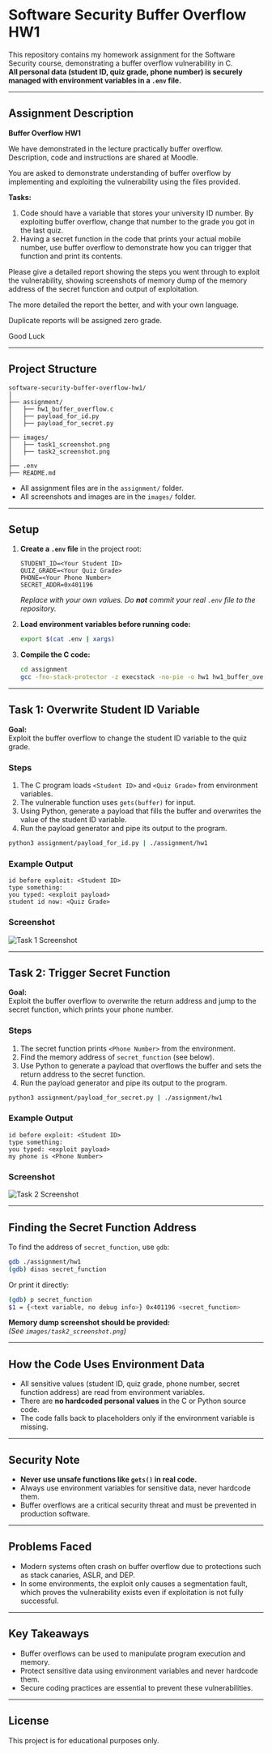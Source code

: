 # Software Security Buffer Overflow HW1

This repository contains my homework assignment for the Software Security course, demonstrating a buffer overflow vulnerability in C.  
**All personal data (student ID, quiz grade, phone number) is securely managed with environment variables in a `.env` file.**

---

## Assignment Description

**Buffer Overflow HW1**

We have demonstrated in the lecture practically buffer overflow.  
Description, code and instructions are shared at Moodle.

You are asked to demonstrate understanding of buffer overflow by implementing and exploiting the vulnerability using the files provided.

**Tasks:**
1. Code should have a variable that stores your university ID number. By exploiting buffer overflow, change that number to the grade you got in the last quiz.
2. Having a secret function in the code that prints your actual mobile number, use buffer overflow to demonstrate how you can trigger that function and print its contents.

Please give a detailed report showing the steps you went through to exploit the vulnerability, showing screenshots of memory dump of the memory address of the secret function and output of exploitation.

The more detailed the report the better, and with your own language.

Duplicate reports will be assigned zero grade.

Good Luck

---

## Project Structure

```
software-security-buffer-overflow-hw1/
│
├── assignment/
│   ├── hw1_buffer_overflow.c
│   ├── payload_for_id.py
│   ├── payload_for_secret.py
│
├── images/
│   ├── task1_screenshot.png
│   ├── task2_screenshot.png
│
├── .env
├── README.md
```

- All assignment files are in the `assignment/` folder.
- All screenshots and images are in the `images/` folder.

---

## Setup

1. **Create a `.env` file** in the project root:
    ```
    STUDENT_ID=<Your Student ID>
    QUIZ_GRADE=<Your Quiz Grade>
    PHONE=<Your Phone Number>
    SECRET_ADDR=0x401196
    ```
   *Replace with your own values. Do **not** commit your real `.env` file to the repository.*

2. **Load environment variables before running code:**
    ```bash
    export $(cat .env | xargs)
    ```

3. **Compile the C code:**
    ```bash
    cd assignment
    gcc -fno-stack-protector -z execstack -no-pie -o hw1 hw1_buffer_overflow.c
    ```

---

## Task 1: Overwrite Student ID Variable

**Goal:**  
Exploit the buffer overflow to change the student ID variable to the quiz grade.

### Steps

1. The C program loads `<Student ID>` and `<Quiz Grade>` from environment variables.
2. The vulnerable function uses `gets(buffer)` for input.
3. Using Python, generate a payload that fills the buffer and overwrites the value of the student ID variable.
4. Run the payload generator and pipe its output to the program.

```bash
python3 assignment/payload_for_id.py | ./assignment/hw1
```

### Example Output

```
id before exploit: <Student ID>
type something:
you typed: <exploit payload>
student id now: <Quiz Grade>
```

### Screenshot

![Task 1 Screenshot](images/task1_screenshot.png)

---

## Task 2: Trigger Secret Function

**Goal:**  
Exploit the buffer overflow to overwrite the return address and jump to the secret function, which prints your phone number.

### Steps

1. The secret function prints `<Phone Number>` from the environment.
2. Find the memory address of `secret_function` (see below).
3. Use Python to generate a payload that overflows the buffer and sets the return address to the secret function.
4. Run the payload generator and pipe its output to the program.

```bash
python3 assignment/payload_for_secret.py | ./assignment/hw1
```

### Example Output

```
id before exploit: <Student ID>
type something:
you typed: <exploit payload>
my phone is <Phone Number>
```

### Screenshot

![Task 2 Screenshot](images/task2_screenshot.png)

---

## Finding the Secret Function Address

To find the address of `secret_function`, use `gdb`:

```bash
gdb ./assignment/hw1
(gdb) disas secret_function
```

Or print it directly:

```bash
(gdb) p secret_function
$1 = {<text variable, no debug info>} 0x401196 <secret_function>
```

**Memory dump screenshot should be provided:**  
*(See `images/task2_screenshot.png`)*

---

## How the Code Uses Environment Data

- All sensitive values (student ID, quiz grade, phone number, secret function address) are read from environment variables.
- There are **no hardcoded personal values** in the C or Python source code.
- The code falls back to placeholders only if the environment variable is missing.

---

## Security Note

- **Never use unsafe functions like `gets()` in real code.**
- Always use environment variables for sensitive data, never hardcode them.
- Buffer overflows are a critical security threat and must be prevented in production software.

---

## Problems Faced

- Modern systems often crash on buffer overflow due to protections such as stack canaries, ASLR, and DEP.
- In some environments, the exploit only causes a segmentation fault, which proves the vulnerability exists even if exploitation is not fully successful.

---

## Key Takeaways

- Buffer overflows can be used to manipulate program execution and memory.
- Protect sensitive data using environment variables and never hardcode them.
- Secure coding practices are essential to prevent these vulnerabilities.

---

## License

This project is for educational purposes only.